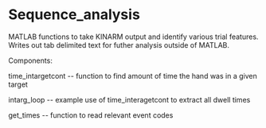 # Sequence_analysis

MATLAB functions to take KINARM output and identify various trial features. Writes out tab delimited text for futher analysis outside of MATLAB.

Components:

time_intargetcont -- function to find amount of time the hand was in a given target

intarg_loop -- example use of time_interagetcont to extract all dwell times 

get_times -- function to read relevant event codes
